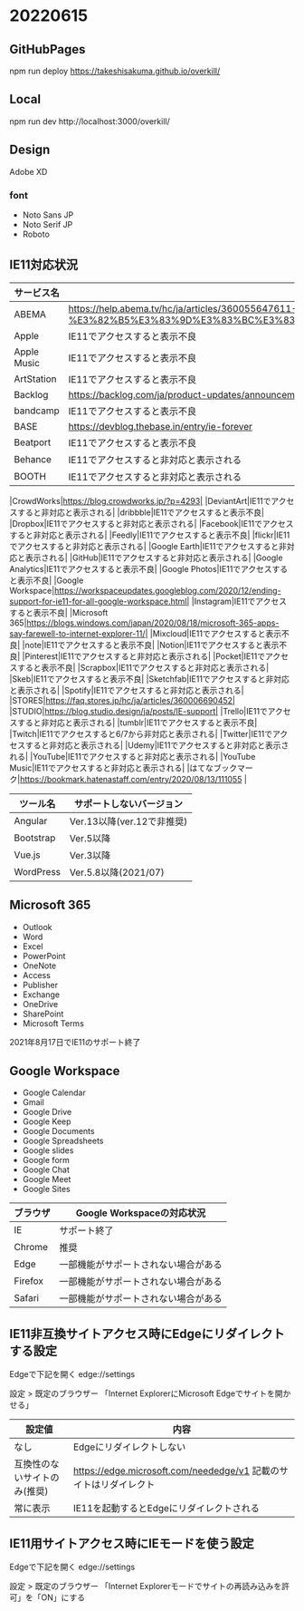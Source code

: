 # 20220615

## GitHubPages
npm run deploy
https://takeshisakuma.github.io/overkill/

## Local
npm run dev
http://localhost:3000/overkill/

## Design
Adobe XD

### font
- Noto Sans JP
- Noto Serif JP
- Roboto
## IE11対応状況

|サービス名|確認方法|
|----|----|
|ABEMA|https://help.abema.tv/hc/ja/articles/360055647611--%E9%87%8D%E8%A6%81-ABEMA-Internet-Explorer-11-%E3%82%B5%E3%83%9D%E3%83%BC%E3%83%88%E7%B5%82%E4%BA%86%E3%81%AE%E3%81%8A%E7%9F%A5%E3%82%89%E3%81%9B|
|Apple|IE11でアクセスすると表示不良|
|Apple Music|IE11でアクセスすると表示不良|
|ArtStation|IE11でアクセスすると表示不良|
|Backlog|https://backlog.com/ja/product-updates/announcement/ie11-support-ends/|
|bandcamp|IE11でアクセスすると表示不良|
|BASE|https://devblog.thebase.in/entry/ie-forever|
|Beatport|IE11でアクセスすると表示不良|
|Behance|IE11でアクセスすると非対応と表示される|
|BOOTH|IE11でアクセスすると非対応と表示される|

|CrowdWorks|https://blog.crowdworks.jp/?p=4293|
|DeviantArt|IE11でアクセスすると非対応と表示される|
|dribbble|IE11でアクセスすると表示不良|
|Dropbox|IE11でアクセスすると非対応と表示される|
|Facebook|IE11でアクセスすると非対応と表示される|
|Feedly|IE11でアクセスすると表示不良|
|flickr|IE11でアクセスすると非対応と表示される|
|Google Earth|IE11でアクセスすると非対応と表示される|
|GitHub|IE11でアクセスすると非対応と表示される|
|Google Analytics|IE11でアクセスすると表示不良|
|Google Photos|IE11でアクセスすると表示不良|
|Google Workspace|https://workspaceupdates.googleblog.com/2020/12/ending-support-for-ie11-for-all-google-workspace.html|
|Instagram|IE11でアクセスすると表示不良|
|Microsoft 365|https://blogs.windows.com/japan/2020/08/18/microsoft-365-apps-say-farewell-to-internet-explorer-11/|
|Mixcloud|IE11でアクセスすると表示不良|
|note|IE11でアクセスすると表示不良|
|Notion|IE11でアクセスすると表示不良|
|Pinterest|IE11でアクセスすると非対応と表示される|
|Pocket|IE11でアクセスすると表示不良|
|Scrapbox|IE11でアクセスすると非対応と表示される|
|Skeb|IE11でアクセスすると表示不良|
|Sketchfab|IE11でアクセスすると非対応と表示される|
|Spotify|IE11でアクセスすると非対応と表示される|
|STORES|https://faq.stores.jp/hc/ja/articles/360006690452|
|STUDIO|https://blog.studio.design/ja/posts/IE-support|
|Trello|IE11でアクセスすると非対応と表示される|
|tumblr|IE11でアクセスすると表示不良|
|Twitch|IE11でアクセスすると6/7から非対応と表示される|
|Twitter|IE11でアクセスすると非対応と表示される|
|Udemy|IE11でアクセスすると非対応と表示される|
|YouTube|IE11でアクセスすると非対応と表示される|
|YouTube Music|IE11でアクセスすると非対応と表示される|
|はてなブックマーク|https://bookmark.hatenastaff.com/entry/2020/08/13/111055 |



|ツール名|サポートしないバージョン|
|---|---|
|Angular|Ver.13以降(ver.12で非推奨)|
|Bootstrap|Ver.5以降|
|Vue.js|Ver.3以降|
|WordPress|Ver.5.8以降(2021/07)|

## Microsoft 365
- Outlook
- Word
- Excel
- PowerPoint
- OneNote
- Access
- Publisher
- Exchange
- OneDrive
- SharePoint
- Microsoft Terms

2021年8月17日でIE11のサポート終了
## Google Workspace

- Google Calendar
- Gmail
- Google Drive
- Google Keep
- Google Documents
- Google Spreadsheets
- Google slides
- Google form
- Google Chat
- Google Meet
- Google Sites

|ブラウザ|Google Workspaceの対応状況|
|---|---|
|IE|サポート終了|
|Chrome|推奨|
|Edge|一部機能がサポートされない場合がある|
|Firefox|一部機能がサポートされない場合がある|
|Safari|一部機能がサポートされない場合がある|



## IE11非互換サイトアクセス時にEdgeにリダイレクトする設定

Edgeで下記を開く
edge://settings

設定 > 既定のブラウザー
「Internet ExplorerにMicrosoft Edgeでサイトを開かせる」

|設定値|内容|
|---|---|
|なし|Edgeにリダイレクトしない|
|互換性のないサイトのみ(推奨)|https://edge.microsoft.com/neededge/v1 記載のサイトはリダイレクト|
|常に表示|IE11を起動するとEdgeにリダイレクトされる|

## IE11用サイトアクセス時にIEモードを使う設定
Edgeで下記を開く
edge://settings

設定 > 既定のブラウザー
「Internet Explorerモードでサイトの再読み込みを許可」を「ON」にする
